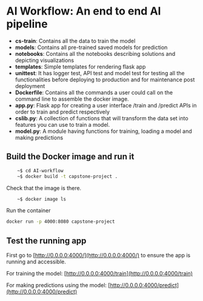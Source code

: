 # AI Workflow: An end to end AI pipeline

* **cs-train**: Contains all the data to train the model
* **models**: Contains all pre-trained saved models for prediction
* **notebooks**: Contains all the notebooks describing solutions and depicting visualizations
* **templates**: Simple templates for rendering flask app
* **unittest**: It has logger test, API test and model test for testing all the functionalities before deploying to production and for maintenance post deployment
* **Dockerfile**: Contains all the commands a user could call on the command line to assemble the docker image.
* **app.py**: Flask app for creating a user interface /train and /predict APIs in order to train and predict respectively
* **cslib.py**: A collection of functions that will transform the data set into features you can use to train a model.
* **model.py**:  A module having functions for training, loading a model and making predictions
## Build the Docker image and run it
```bash
    ~$ cd AI-workflow
    ~$ docker build -t capstone-project .
```
Check that the image is there.
```bash
    ~$ docker image ls
```
Run the container
```bash
docker run -p 4000:8080 capstone-project
```
## Test the running app
First go to [http://0.0.0.0:4000/](http://0.0.0.0:4000/) to ensure the app is running and accessible.

For training the model: [http://0.0.0.0:4000/train](http://0.0.0.0:4000/train)

For making predictions using the model: [http://0.0.0.0:4000/predict](http://0.0.0.0:4000/predict)